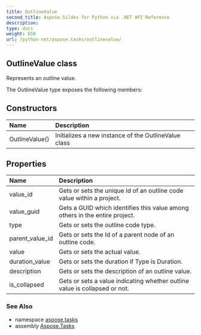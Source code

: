 ```yaml
---
title: OutlineValue
second_title: Aspose.Sildes for Python via .NET API Reference
description: 
type: docs
weight: 650
url: /python-net/aspose.tasks/outlinevalue/
---
```


## OutlineValue class

Represents an outline value.

The OutlineValue type exposes the following members:
## Constructors
| Name | Description |
| :- | :- |
|OutlineValue()|Initializes a new instance of the OutlineValue class|
## Properties
| Name | Description |
| :- | :- |
|value_id|Gets or sets the unique Id of an outline code value within a project.|
|value_guid|Gets a GUID which identifies this value among others in the entire project.|
|type|Gets or sets the outline code type.|
|parent_value_id|Gets or sets the Id of a parent node of an outline code.|
|value|Gets or sets the actual value.|
|duration_value|Gets or sets the duration if Type is Duration.|
|description|Gets or sets the description of an outline value.|
|is_collapsed|Gets or sets a value indicating whether outline value is collapsed or not.|

### See Also

* namespace [aspose.tasks](/python-net/aspose.tasks/)
* assembly [Aspose.Tasks](/tasks/python-net/)

